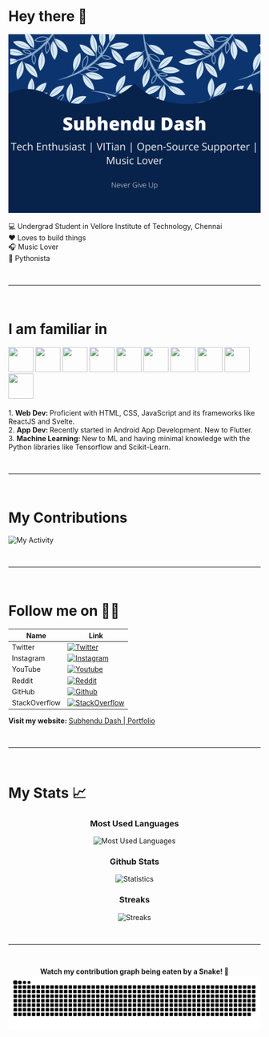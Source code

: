 # Hey there 👋
![MastHead](images/banner.jpg)

<!--
**subhendudash02/subhendudash02** is a ✨ _special_ ✨ repository because its `README.md` (this file) appears on your GitHub profile.

Here are some ideas to get you started:

- 🔭 I’m currently working on ...
- 🌱 I’m currently learning ...
- 👯 I’m looking to collaborate on ...
- 🤔 I’m looking for help with ...
- 💬 Ask me about ...
- 📫 How to reach me: ...
- 😄 Pronouns: ...
- ⚡ Fun fact: ...
-->

💻 Undergrad Student in Vellore Institute of Technology, Chennai<br>
:heart: Loves to build things<br>
🎧 Music Lover<br>
:snake: Pythonista

<br><hr><br>

# I am familiar in
<div>
  <img src = "https://cdn.jsdelivr.net/gh/devicons/devicon/icons/python/python-original.svg" height = "50px" width = "50px"></img>
  <img src = "https://cdn.jsdelivr.net/gh/devicons/devicon/icons/jupyter/jupyter-original.svg" height = "50px" width = "50px"></img>
  <img src = "https://cdn.jsdelivr.net/gh/devicons/devicon/icons/c/c-original.svg" height = "50px" width = "50px"></img>
  <img src = "https://cdn.jsdelivr.net/gh/devicons/devicon/icons/cplusplus/cplusplus-original.svg" height = "50px" width = "50px"></img>
  <img src = "https://cdn.jsdelivr.net/gh/devicons/devicon/icons/html5/html5-original-wordmark.svg" height = "50px" width = "50px"></img>
  <img src = "https://cdn.jsdelivr.net/gh/devicons/devicon/icons/css3/css3-original-wordmark.svg" height = "50px" width = "50px"></img>
  <img src = "https://cdn.jsdelivr.net/gh/devicons/devicon/icons/bootstrap/bootstrap-plain.svg" height = "50px" width = "50px"></img>
  <img src = "https://cdn.jsdelivr.net/gh/devicons/devicon/icons/javascript/javascript-plain.svg" height = "50px" width = "50px"></img>
  <img src = "https://cdn.jsdelivr.net/gh/devicons/devicon/icons/react/react-original.svg" height = "50px" width = "50px"></img>
  <img src="https://cdn.jsdelivr.net/gh/devicons/devicon/icons/ubuntu/ubuntu-plain.svg" height = "50px" width = "50px"></img>
</div>
<br>
1. <b>Web Dev: </b> Proficient with HTML, CSS, JavaScript and its frameworks like ReactJS and Svelte.<br>
2. <b>App Dev: </b> Recently started in Android App Development. New to Flutter.<br>
3. <b>Machine Learning: </b> New to ML and having minimal knowledge with the Python libraries like Tensorflow and Scikit-Learn.

<br><hr><br>

# My Contributions
![My Activity](https://activity-graph.herokuapp.com/graph?username=subhendudash02&theme=xcode)

<br><hr><br>

# Follow me on 🤝🏼

| Name | Link |
| ----- | ----- |
| Twitter | [![Twitter](https://img.shields.io/badge/Twitter-SubhenduDash02-blue.svg?&style=for-the-badge&logo=twitter)](https://www.twitter.com/SubhenduDash02/) |
| Instagram | [![Instagram](https://img.shields.io/badge/Instagram-subu.dash-pink.svg?&style=for-the-badge&logo=instagram)](https://www.instagram.com/subu.dash/) |
| YouTube | [![Youtube](https://img.shields.io/badge/Youtube-subhendu%20Dash-red.svg?&style=for-the-badge&logo=youtube)](https://www.youtube.com/channel/UCYawRTVHxMGvFMXW_fzcJfw) |
| Reddit | [![Reddit](https://img.shields.io/badge/Reddit-Insane_Boi_-red.svg?&style=for-the-badge&logo=reddit)](https://www.reddit.com/user/Insane_Boi_) |
| GitHub | [![Github](https://img.shields.io/badge/Github-subhendudash02-black.svg?&style=for-the-badge&logo=github)](https://github.com/subhendudash02/) |
| StackOverflow | [![StackOverflow](https://img.shields.io/badge/StackOverflow-Subhendu%20Dash-orange.svg?&style=for-the-badge&logo=stackoverflow)](https://stackoverflow.com/users/14406184/subhendu-dash) |

<b>Visit my website: </b> [Subhendu Dash | Portfolio](https://subhendudash02.github.io)

<br><hr><br>

# My Stats 📈

<div align = "center">

### Most Used Languages
  
![Most Used Languages](https://github-readme-stats.vercel.app/api/top-langs/?username=subhendudash02&layout=compact&theme=monokai&langs_count=5)

### Github Stats

![Statistics](https://github-readme-stats.vercel.app/api?username=subhendudash02&show_icons=true&theme=monokai)

### Streaks

![Streaks](https://github-readme-streak-stats.herokuapp.com/?user=subhendudash02&theme=monokai)

<br><hr><br>
  
<b>Watch my contribution graph being eaten by a Snake! 🐍</b>
![Snake](images/snake.svg)
